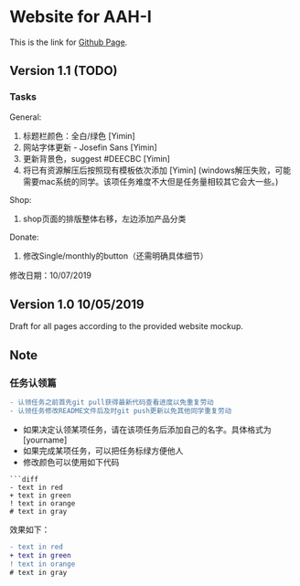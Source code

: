# Website for AAH-I

This is the link for [Github Page](https://vwslz.github.io/AAH-I/).

## Version 1.1 (TODO)
### Tasks

General:
1. 标题栏颜色：全白/绿色 [Yimin]
2. 网站字体更新 - Josefin Sans [Yimin]
3. 更新背景色，suggest #DEECBC [Yimin]
4. 将已有资源解压后按照现有模板依次添加 [Yimin]
(windows解压失败，可能需要mac系统的同学。该项任务难度不大但是任务量相较其它会大一些。)

Shop:
1. shop页面的排版整体右移，左边添加产品分类

Donate:
1. 修改Single/monthly的button（还需明确具体细节）

修改日期：10/07/2019

## Version 1.0 10/05/2019
Draft for all pages according to the provided website mockup.

## Note

### 任务认领篇
```diff
- 认领任务之前首先git pull获得最新代码查看进度以免重复劳动
- 认领任务修改README文件后及时git push更新以免其他同学重复劳动
```
- 如果决定认领某项任务，请在该项任务后添加自己的名字。具体格式为 [yourname]
- 如果完成某项任务，可以把任务标绿方便他人
- 修改颜色可以使用如下代码

```text
```diff
- text in red
+ text in green
! text in orange
# text in gray
```

效果如下：
```diff
- text in red
+ text in green
! text in orange
# text in gray
```
